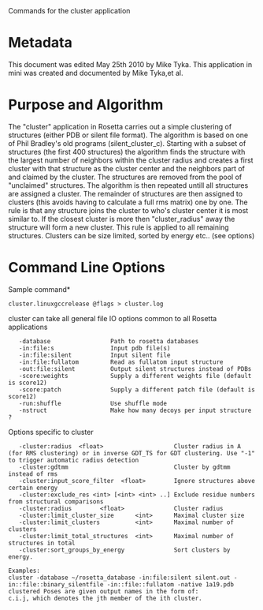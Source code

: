 <!-- --- title: Cluster -->Commands for the cluster application

Metadata
========

This document was edited May 25th 2010 by Mike Tyka. This application in mini was created and documented by Mike Tyka,et al.

Purpose and Algorithm
=====================

The "cluster" application in Rosetta carries out a simple clustering of structures (either PDB or silent file format). The algorithm is based on one of Phil Bradley's old programs (silent\_cluster\_c). Starting with a subset of structures (the first 400 structures) the algorithm finds the structure with the largest number of neighbors within the cluster radius and creates a first cluster with that structure as the cluster center and the neighbors part of and claimed by the cluster. The structures are removed from the pool of "unclaimed" structures. The algorithm is then repeated untill all structures are assigned a cluster. The remainder of structures are then assigned to clusters (this avoids having to calculate a full rms matrix) one by one. The rule is that any structure joins the cluster to who's cluster center it is most similar to. If the closest cluster is more then "cluster\_radius" away the structure will form a new cluster. This rule is applied to all remaining structures. Clusters can be size limited, sorted by energy etc.. (see options)

Command Line Options
====================

Sample command\*

```
cluster.linuxgccrelease @flags > cluster.log
```

cluster can take all general file IO options common to all Rosetta applications

```
   -database                 Path to rosetta databases
   -in:file:s                Input pdb file(s)
   -in:file:silent           Input silent file
   -in:file:fullatom         Read as fullatom input structure
   -out:file:silent          Output silent structures instead of PDBs
   -score:weights            Supply a different weights file (default is score12)
   -score:patch              Supply a different patch file (default is score12)
   -run:shuffle              Use shuffle mode
   -nstruct                  Make how many decoys per input structure ?
```

Options specific to cluster

```
   -cluster:radius  <float>                    Cluster radius in A (for RMS clustering) or in inverse GDT_TS for GDT clustering. Use "-1" to trigger automatic radius detection
   -cluster:gdtmm                              Cluster by gdtmm instead of rms
   -cluster:input_score_filter  <float>        Ignore structures above certain energy
   -cluster:exclude_res <int> [<int> <int> ..] Exclude residue numbers from structural comparisons
   -cluster:radius        <float>              Cluster radius
   -cluster:limit_cluster_size      <int>      Maximal cluster size
   -cluster:limit_clusters          <int>      Maximal number of clusters
   -cluster:limit_total_structures  <int>      Maximal number of structures in total
   -cluster:sort_groups_by_energy              Sort clusters by energy.

Examples:
cluster -database ~/rosetta_database -in:file:silent silent.out -in::file::binary_silentfile -in::file::fullatom -native 1a19.pdb
clustered Poses are given output names in the form of:
c.i.j, which denotes the jth member of the ith cluster.
```

